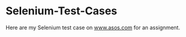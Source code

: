 Selenium-Test-Cases
===================

Here are my Selenium test case on www.asos.com for an assignment.

